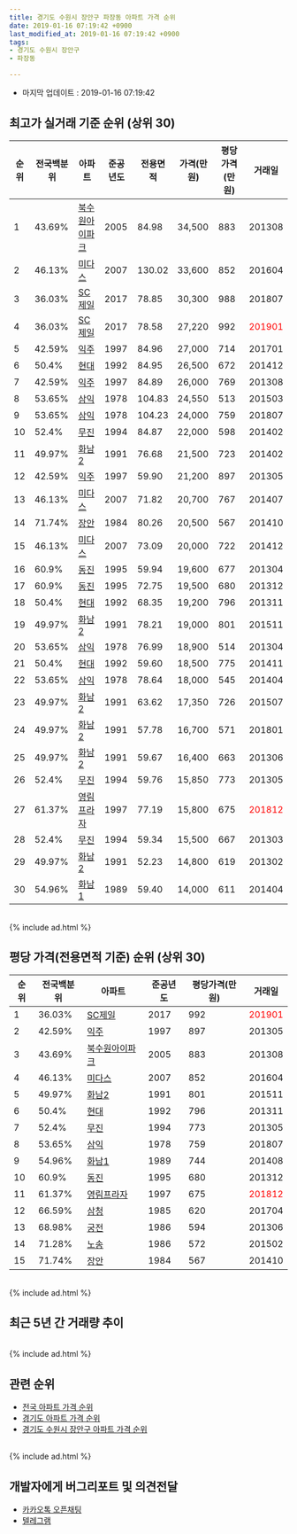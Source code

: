 ```yaml
---
title: 경기도 수원시 장안구 파장동 아파트 가격 순위
date: 2019-01-16 07:19:42 +0900
last_modified_at: 2019-01-16 07:19:42 +0900
tags:
- 경기도 수원시 장안구
- 파장동

---
```


* 마지막 업데이트 : 2019-01-16 07:19:42

## 최고가 실거래 기준 순위 (상위 30)


|순위|전국백분위|아파트|준공년도|전용면적|가격(만원)|평당가격(만원)|거래일|
|---|---|---|---|---|---|---|---|
|1|43.69%|[북수원아이파크](https://search.naver.com/search.naver?query=%EA%B2%BD%EA%B8%B0%EB%8F%84+%EC%88%98%EC%9B%90%EC%8B%9C+%EC%9E%A5%EC%95%88%EA%B5%AC+%ED%8C%8C%EC%9E%A5%EB%8F%99+%EB%B6%81%EC%88%98%EC%9B%90%EC%95%84%EC%9D%B4%ED%8C%8C%ED%81%AC)|2005|84.98|34,500|883|201308|
|2|46.13%|[미다스](https://search.naver.com/search.naver?query=%EA%B2%BD%EA%B8%B0%EB%8F%84+%EC%88%98%EC%9B%90%EC%8B%9C+%EC%9E%A5%EC%95%88%EA%B5%AC+%ED%8C%8C%EC%9E%A5%EB%8F%99+%EB%AF%B8%EB%8B%A4%EC%8A%A4)|2007|130.02|33,600|852|201604|
|3|36.03%|[SC제일](https://search.naver.com/search.naver?query=%EA%B2%BD%EA%B8%B0%EB%8F%84+%EC%88%98%EC%9B%90%EC%8B%9C+%EC%9E%A5%EC%95%88%EA%B5%AC+%ED%8C%8C%EC%9E%A5%EB%8F%99+SC%EC%A0%9C%EC%9D%BC)|2017|78.85|30,300|988|201807|
|4|36.03%|[SC제일](https://search.naver.com/search.naver?query=%EA%B2%BD%EA%B8%B0%EB%8F%84+%EC%88%98%EC%9B%90%EC%8B%9C+%EC%9E%A5%EC%95%88%EA%B5%AC+%ED%8C%8C%EC%9E%A5%EB%8F%99+SC%EC%A0%9C%EC%9D%BC)|2017|78.58|27,220|992|<span style="color:red">201901</span>|
|5|42.59%|[익주](https://search.naver.com/search.naver?query=%EA%B2%BD%EA%B8%B0%EB%8F%84+%EC%88%98%EC%9B%90%EC%8B%9C+%EC%9E%A5%EC%95%88%EA%B5%AC+%ED%8C%8C%EC%9E%A5%EB%8F%99+%EC%9D%B5%EC%A3%BC)|1997|84.96|27,000|714|201701|
|6|50.4%|[현대](https://search.naver.com/search.naver?query=%EA%B2%BD%EA%B8%B0%EB%8F%84+%EC%88%98%EC%9B%90%EC%8B%9C+%EC%9E%A5%EC%95%88%EA%B5%AC+%ED%8C%8C%EC%9E%A5%EB%8F%99+%ED%98%84%EB%8C%80)|1992|84.95|26,500|672|201412|
|7|42.59%|[익주](https://search.naver.com/search.naver?query=%EA%B2%BD%EA%B8%B0%EB%8F%84+%EC%88%98%EC%9B%90%EC%8B%9C+%EC%9E%A5%EC%95%88%EA%B5%AC+%ED%8C%8C%EC%9E%A5%EB%8F%99+%EC%9D%B5%EC%A3%BC)|1997|84.89|26,000|769|201308|
|8|53.65%|[삼익](https://search.naver.com/search.naver?query=%EA%B2%BD%EA%B8%B0%EB%8F%84+%EC%88%98%EC%9B%90%EC%8B%9C+%EC%9E%A5%EC%95%88%EA%B5%AC+%ED%8C%8C%EC%9E%A5%EB%8F%99+%EC%82%BC%EC%9D%B5)|1978|104.83|24,550|513|201503|
|9|53.65%|[삼익](https://search.naver.com/search.naver?query=%EA%B2%BD%EA%B8%B0%EB%8F%84+%EC%88%98%EC%9B%90%EC%8B%9C+%EC%9E%A5%EC%95%88%EA%B5%AC+%ED%8C%8C%EC%9E%A5%EB%8F%99+%EC%82%BC%EC%9D%B5)|1978|104.23|24,000|759|201807|
|10|52.4%|[무진](https://search.naver.com/search.naver?query=%EA%B2%BD%EA%B8%B0%EB%8F%84+%EC%88%98%EC%9B%90%EC%8B%9C+%EC%9E%A5%EC%95%88%EA%B5%AC+%ED%8C%8C%EC%9E%A5%EB%8F%99+%EB%AC%B4%EC%A7%84)|1994|84.87|22,000|598|201402|
|11|49.97%|[화남2](https://search.naver.com/search.naver?query=%EA%B2%BD%EA%B8%B0%EB%8F%84+%EC%88%98%EC%9B%90%EC%8B%9C+%EC%9E%A5%EC%95%88%EA%B5%AC+%ED%8C%8C%EC%9E%A5%EB%8F%99+%ED%99%94%EB%82%A82)|1991|76.68|21,500|723|201402|
|12|42.59%|[익주](https://search.naver.com/search.naver?query=%EA%B2%BD%EA%B8%B0%EB%8F%84+%EC%88%98%EC%9B%90%EC%8B%9C+%EC%9E%A5%EC%95%88%EA%B5%AC+%ED%8C%8C%EC%9E%A5%EB%8F%99+%EC%9D%B5%EC%A3%BC)|1997|59.90|21,200|897|201305|
|13|46.13%|[미다스](https://search.naver.com/search.naver?query=%EA%B2%BD%EA%B8%B0%EB%8F%84+%EC%88%98%EC%9B%90%EC%8B%9C+%EC%9E%A5%EC%95%88%EA%B5%AC+%ED%8C%8C%EC%9E%A5%EB%8F%99+%EB%AF%B8%EB%8B%A4%EC%8A%A4)|2007|71.82|20,700|767|201407|
|14|71.74%|[장안](https://search.naver.com/search.naver?query=%EA%B2%BD%EA%B8%B0%EB%8F%84+%EC%88%98%EC%9B%90%EC%8B%9C+%EC%9E%A5%EC%95%88%EA%B5%AC+%ED%8C%8C%EC%9E%A5%EB%8F%99+%EC%9E%A5%EC%95%88)|1984|80.26|20,500|567|201410|
|15|46.13%|[미다스](https://search.naver.com/search.naver?query=%EA%B2%BD%EA%B8%B0%EB%8F%84+%EC%88%98%EC%9B%90%EC%8B%9C+%EC%9E%A5%EC%95%88%EA%B5%AC+%ED%8C%8C%EC%9E%A5%EB%8F%99+%EB%AF%B8%EB%8B%A4%EC%8A%A4)|2007|73.09|20,000|722|201412|
|16|60.9%|[동진](https://search.naver.com/search.naver?query=%EA%B2%BD%EA%B8%B0%EB%8F%84+%EC%88%98%EC%9B%90%EC%8B%9C+%EC%9E%A5%EC%95%88%EA%B5%AC+%ED%8C%8C%EC%9E%A5%EB%8F%99+%EB%8F%99%EC%A7%84)|1995|59.94|19,600|677|201304|
|17|60.9%|[동진](https://search.naver.com/search.naver?query=%EA%B2%BD%EA%B8%B0%EB%8F%84+%EC%88%98%EC%9B%90%EC%8B%9C+%EC%9E%A5%EC%95%88%EA%B5%AC+%ED%8C%8C%EC%9E%A5%EB%8F%99+%EB%8F%99%EC%A7%84)|1995|72.75|19,500|680|201312|
|18|50.4%|[현대](https://search.naver.com/search.naver?query=%EA%B2%BD%EA%B8%B0%EB%8F%84+%EC%88%98%EC%9B%90%EC%8B%9C+%EC%9E%A5%EC%95%88%EA%B5%AC+%ED%8C%8C%EC%9E%A5%EB%8F%99+%ED%98%84%EB%8C%80)|1992|68.35|19,200|796|201311|
|19|49.97%|[화남2](https://search.naver.com/search.naver?query=%EA%B2%BD%EA%B8%B0%EB%8F%84+%EC%88%98%EC%9B%90%EC%8B%9C+%EC%9E%A5%EC%95%88%EA%B5%AC+%ED%8C%8C%EC%9E%A5%EB%8F%99+%ED%99%94%EB%82%A82)|1991|78.21|19,000|801|201511|
|20|53.65%|[삼익](https://search.naver.com/search.naver?query=%EA%B2%BD%EA%B8%B0%EB%8F%84+%EC%88%98%EC%9B%90%EC%8B%9C+%EC%9E%A5%EC%95%88%EA%B5%AC+%ED%8C%8C%EC%9E%A5%EB%8F%99+%EC%82%BC%EC%9D%B5)|1978|76.99|18,900|514|201304|
|21|50.4%|[현대](https://search.naver.com/search.naver?query=%EA%B2%BD%EA%B8%B0%EB%8F%84+%EC%88%98%EC%9B%90%EC%8B%9C+%EC%9E%A5%EC%95%88%EA%B5%AC+%ED%8C%8C%EC%9E%A5%EB%8F%99+%ED%98%84%EB%8C%80)|1992|59.60|18,500|775|201411|
|22|53.65%|[삼익](https://search.naver.com/search.naver?query=%EA%B2%BD%EA%B8%B0%EB%8F%84+%EC%88%98%EC%9B%90%EC%8B%9C+%EC%9E%A5%EC%95%88%EA%B5%AC+%ED%8C%8C%EC%9E%A5%EB%8F%99+%EC%82%BC%EC%9D%B5)|1978|78.64|18,000|545|201404|
|23|49.97%|[화남2](https://search.naver.com/search.naver?query=%EA%B2%BD%EA%B8%B0%EB%8F%84+%EC%88%98%EC%9B%90%EC%8B%9C+%EC%9E%A5%EC%95%88%EA%B5%AC+%ED%8C%8C%EC%9E%A5%EB%8F%99+%ED%99%94%EB%82%A82)|1991|63.62|17,350|726|201507|
|24|49.97%|[화남2](https://search.naver.com/search.naver?query=%EA%B2%BD%EA%B8%B0%EB%8F%84+%EC%88%98%EC%9B%90%EC%8B%9C+%EC%9E%A5%EC%95%88%EA%B5%AC+%ED%8C%8C%EC%9E%A5%EB%8F%99+%ED%99%94%EB%82%A82)|1991|57.78|16,700|571|201801|
|25|49.97%|[화남2](https://search.naver.com/search.naver?query=%EA%B2%BD%EA%B8%B0%EB%8F%84+%EC%88%98%EC%9B%90%EC%8B%9C+%EC%9E%A5%EC%95%88%EA%B5%AC+%ED%8C%8C%EC%9E%A5%EB%8F%99+%ED%99%94%EB%82%A82)|1991|59.67|16,400|663|201306|
|26|52.4%|[무진](https://search.naver.com/search.naver?query=%EA%B2%BD%EA%B8%B0%EB%8F%84+%EC%88%98%EC%9B%90%EC%8B%9C+%EC%9E%A5%EC%95%88%EA%B5%AC+%ED%8C%8C%EC%9E%A5%EB%8F%99+%EB%AC%B4%EC%A7%84)|1994|59.76|15,850|773|201305|
|27|61.37%|[영림프라자](https://search.naver.com/search.naver?query=%EA%B2%BD%EA%B8%B0%EB%8F%84+%EC%88%98%EC%9B%90%EC%8B%9C+%EC%9E%A5%EC%95%88%EA%B5%AC+%ED%8C%8C%EC%9E%A5%EB%8F%99+%EC%98%81%EB%A6%BC%ED%94%84%EB%9D%BC%EC%9E%90)|1997|77.19|15,800|675|<span style="color:red">201812</span>|
|28|52.4%|[무진](https://search.naver.com/search.naver?query=%EA%B2%BD%EA%B8%B0%EB%8F%84+%EC%88%98%EC%9B%90%EC%8B%9C+%EC%9E%A5%EC%95%88%EA%B5%AC+%ED%8C%8C%EC%9E%A5%EB%8F%99+%EB%AC%B4%EC%A7%84)|1994|59.34|15,500|667|201303|
|29|49.97%|[화남2](https://search.naver.com/search.naver?query=%EA%B2%BD%EA%B8%B0%EB%8F%84+%EC%88%98%EC%9B%90%EC%8B%9C+%EC%9E%A5%EC%95%88%EA%B5%AC+%ED%8C%8C%EC%9E%A5%EB%8F%99+%ED%99%94%EB%82%A82)|1991|52.23|14,800|619|201302|
|30|54.96%|[화남1](https://search.naver.com/search.naver?query=%EA%B2%BD%EA%B8%B0%EB%8F%84+%EC%88%98%EC%9B%90%EC%8B%9C+%EC%9E%A5%EC%95%88%EA%B5%AC+%ED%8C%8C%EC%9E%A5%EB%8F%99+%ED%99%94%EB%82%A81)|1989|59.40|14,000|611|201404|


<br>
{% include ad.html %}
<br>

## 평당 가격(전용면적 기준) 순위 (상위 30)


|순위|전국백분위|아파트|준공년도|평당가격(만원)|거래일|
|---|---|---|---|---|---|
|1|36.03%|[SC제일](https://search.naver.com/search.naver?query=%EA%B2%BD%EA%B8%B0%EB%8F%84+%EC%88%98%EC%9B%90%EC%8B%9C+%EC%9E%A5%EC%95%88%EA%B5%AC+%ED%8C%8C%EC%9E%A5%EB%8F%99+SC%EC%A0%9C%EC%9D%BC)|2017|992|<span style="color:red">201901</span>|
|2|42.59%|[익주](https://search.naver.com/search.naver?query=%EA%B2%BD%EA%B8%B0%EB%8F%84+%EC%88%98%EC%9B%90%EC%8B%9C+%EC%9E%A5%EC%95%88%EA%B5%AC+%ED%8C%8C%EC%9E%A5%EB%8F%99+%EC%9D%B5%EC%A3%BC)|1997|897|201305|
|3|43.69%|[북수원아이파크](https://search.naver.com/search.naver?query=%EA%B2%BD%EA%B8%B0%EB%8F%84+%EC%88%98%EC%9B%90%EC%8B%9C+%EC%9E%A5%EC%95%88%EA%B5%AC+%ED%8C%8C%EC%9E%A5%EB%8F%99+%EB%B6%81%EC%88%98%EC%9B%90%EC%95%84%EC%9D%B4%ED%8C%8C%ED%81%AC)|2005|883|201308|
|4|46.13%|[미다스](https://search.naver.com/search.naver?query=%EA%B2%BD%EA%B8%B0%EB%8F%84+%EC%88%98%EC%9B%90%EC%8B%9C+%EC%9E%A5%EC%95%88%EA%B5%AC+%ED%8C%8C%EC%9E%A5%EB%8F%99+%EB%AF%B8%EB%8B%A4%EC%8A%A4)|2007|852|201604|
|5|49.97%|[화남2](https://search.naver.com/search.naver?query=%EA%B2%BD%EA%B8%B0%EB%8F%84+%EC%88%98%EC%9B%90%EC%8B%9C+%EC%9E%A5%EC%95%88%EA%B5%AC+%ED%8C%8C%EC%9E%A5%EB%8F%99+%ED%99%94%EB%82%A82)|1991|801|201511|
|6|50.4%|[현대](https://search.naver.com/search.naver?query=%EA%B2%BD%EA%B8%B0%EB%8F%84+%EC%88%98%EC%9B%90%EC%8B%9C+%EC%9E%A5%EC%95%88%EA%B5%AC+%ED%8C%8C%EC%9E%A5%EB%8F%99+%ED%98%84%EB%8C%80)|1992|796|201311|
|7|52.4%|[무진](https://search.naver.com/search.naver?query=%EA%B2%BD%EA%B8%B0%EB%8F%84+%EC%88%98%EC%9B%90%EC%8B%9C+%EC%9E%A5%EC%95%88%EA%B5%AC+%ED%8C%8C%EC%9E%A5%EB%8F%99+%EB%AC%B4%EC%A7%84)|1994|773|201305|
|8|53.65%|[삼익](https://search.naver.com/search.naver?query=%EA%B2%BD%EA%B8%B0%EB%8F%84+%EC%88%98%EC%9B%90%EC%8B%9C+%EC%9E%A5%EC%95%88%EA%B5%AC+%ED%8C%8C%EC%9E%A5%EB%8F%99+%EC%82%BC%EC%9D%B5)|1978|759|201807|
|9|54.96%|[화남1](https://search.naver.com/search.naver?query=%EA%B2%BD%EA%B8%B0%EB%8F%84+%EC%88%98%EC%9B%90%EC%8B%9C+%EC%9E%A5%EC%95%88%EA%B5%AC+%ED%8C%8C%EC%9E%A5%EB%8F%99+%ED%99%94%EB%82%A81)|1989|744|201408|
|10|60.9%|[동진](https://search.naver.com/search.naver?query=%EA%B2%BD%EA%B8%B0%EB%8F%84+%EC%88%98%EC%9B%90%EC%8B%9C+%EC%9E%A5%EC%95%88%EA%B5%AC+%ED%8C%8C%EC%9E%A5%EB%8F%99+%EB%8F%99%EC%A7%84)|1995|680|201312|
|11|61.37%|[영림프라자](https://search.naver.com/search.naver?query=%EA%B2%BD%EA%B8%B0%EB%8F%84+%EC%88%98%EC%9B%90%EC%8B%9C+%EC%9E%A5%EC%95%88%EA%B5%AC+%ED%8C%8C%EC%9E%A5%EB%8F%99+%EC%98%81%EB%A6%BC%ED%94%84%EB%9D%BC%EC%9E%90)|1997|675|<span style="color:red">201812</span>|
|12|66.59%|[삼청](https://search.naver.com/search.naver?query=%EA%B2%BD%EA%B8%B0%EB%8F%84+%EC%88%98%EC%9B%90%EC%8B%9C+%EC%9E%A5%EC%95%88%EA%B5%AC+%ED%8C%8C%EC%9E%A5%EB%8F%99+%EC%82%BC%EC%B2%AD)|1985|620|201704|
|13|68.98%|[궁전](https://search.naver.com/search.naver?query=%EA%B2%BD%EA%B8%B0%EB%8F%84+%EC%88%98%EC%9B%90%EC%8B%9C+%EC%9E%A5%EC%95%88%EA%B5%AC+%ED%8C%8C%EC%9E%A5%EB%8F%99+%EA%B6%81%EC%A0%84)|1986|594|201306|
|14|71.28%|[노송](https://search.naver.com/search.naver?query=%EA%B2%BD%EA%B8%B0%EB%8F%84+%EC%88%98%EC%9B%90%EC%8B%9C+%EC%9E%A5%EC%95%88%EA%B5%AC+%ED%8C%8C%EC%9E%A5%EB%8F%99+%EB%85%B8%EC%86%A1)|1986|572|201502|
|15|71.74%|[장안](https://search.naver.com/search.naver?query=%EA%B2%BD%EA%B8%B0%EB%8F%84+%EC%88%98%EC%9B%90%EC%8B%9C+%EC%9E%A5%EC%95%88%EA%B5%AC+%ED%8C%8C%EC%9E%A5%EB%8F%99+%EC%9E%A5%EC%95%88)|1984|567|201410|


<br>
{% include ad.html %}
<br>

## 최근 5년 간 거래량 추이


<div style="width:100%;">
    <canvas id="deal_progress" height="250"></canvas>
</div>

<script>
new Chart(document.getElementById("deal_progress"), {
    type: 'line',
    data: {
        labels: ['201401','201402','201403','201404','201405','201406','201407','201408','201409','201410','201411','201412','201501','201502','201503','201504','201505','201506','201507','201508','201509','201510','201511','201512','201601','201602','201603','201604','201605','201606','201607','201608','201609','201610','201611','201612','201701','201702','201703','201704','201705','201706','201707','201708','201709','201710','201711','201712','201801','201802','201803','201804','201805','201806','201807','201808','201809','201810','201811','201812','201901'],
        datasets: [{
            label: '실거래 수',
            pointRadius: 1,
            data: [4, 13, 8, 8, 8, 5, 5, 13, 17, 3, 8, 9, 17, 13, 19, 14, 13, 14, 16, 11, 12, 14, 10, 5, 5, 4, 12, 11, 10, 4, 10, 7, 6, 13, 4, 4, 4, 4, 3, 6, 13, 13, 5, 10, 5, 6, 10, 4, 3, 5, 7, 11, 7, 18, 14, 11, 10, 10, 6, 4, 2],
            borderColor: "rgba(255, 201, 14, 1)",
            backgroundColor: "rgba(255, 201, 14, 0.5)",
            fill: true,
        }]
    },
    options: {
        responsive: true,
        title: {
            display: true,
            text: '5년간 거래량 추이'
        },
        tooltips: {
            mode: 'index',
            intersect: false,
        },
        hover: {
            mode: 'nearest',
            intersect: true
        },
        scales: {
            xAxes: [{
                display: true,
                scaleLabel: {
                    display: true,
                    labelString: '년/월'
                }
            }],
            yAxes: [{
                display: true,
                ticks: {
                    suggestedMin: 0,
                },
                scaleLabel: {
                    display: true,
                    labelString: '실거래 수'
                }
            }]
        }
    }
});

</script>


<br>
{% include ad.html %}
<br>

## 관련 순위

- [전국 아파트 가격 순위](https://inasie.github.io/apt-ranking/전국)
- [경기도 아파트 가격 순위](https://inasie.github.io/apt-ranking/경기도)
- [경기도 수원시 장안구 아파트 가격 순위](https://inasie.github.io/apt-ranking/경기도-수원시-장안구)


<br>
{% include ad.html %}
<br>

## 개발자에게 버그리포트 및 의견전달

- [카카오톡 오픈채팅](https://open.kakao.com/o/gLJUAP4)
- [텔레그램](https://t.me/inasie)

